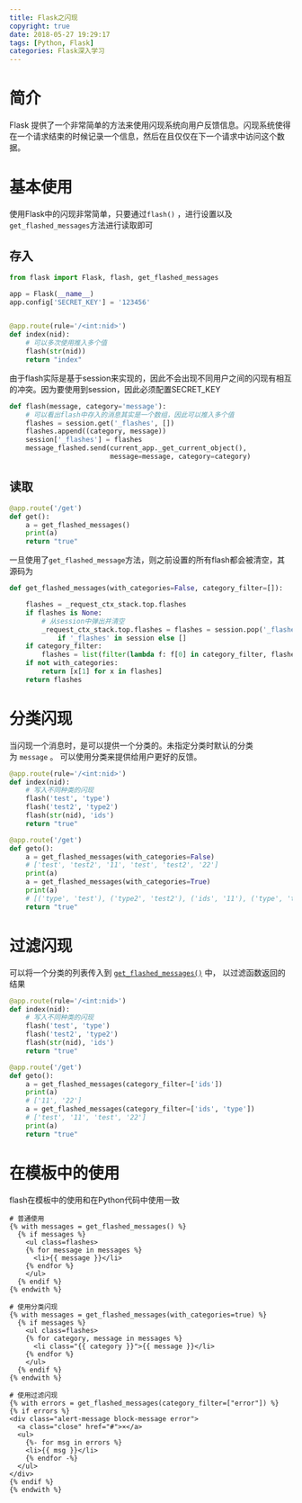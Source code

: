 ```yaml
---
title: Flask之闪现
copyright: true
date: 2018-05-27 19:29:17
tags: [Python, Flask]
categories: Flask深入学习
---
```

# 简介

Flask 提供了一个非常简单的方法来使用闪现系统向用户反馈信息。闪现系统使得在一个请求结束的时候记录一个信息，然后在且仅仅在下一个请求中访问这个数据。 

# 基本使用

使用Flask中的闪现非常简单，只要通过`flash()` ，进行设置以及`get_flashed_messages`方法进行读取即可

## 存入

``` python
from flask import Flask, flash, get_flashed_messages

app = Flask(__name__)
app.config['SECRET_KEY'] = '123456'


@app.route(rule='/<int:nid>')
def index(nid):
    # 可以多次使用推入多个值
    flash(str(nid))
    return "index"
```

由于flash实际是基于session来实现的，因此不会出现不同用户之间的闪现有相互的冲突。因为要使用到session，因此必须配置SECRET_KEY

``` python
def flash(message, category='message'):
    # 可以看出flash中存入的消息其实是一个数组，因此可以推入多个值
    flashes = session.get('_flashes', [])
    flashes.append((category, message))
    session['_flashes'] = flashes
    message_flashed.send(current_app._get_current_object(),
                         message=message, category=category)
```

## 读取

``` python
@app.route('/get')
def get():
    a = get_flashed_messages()
    print(a)
    return "true"
```

一旦使用了`get_flashed_message`方法，则之前设置的所有flash都会被清空，其源码为

```python
def get_flashed_messages(with_categories=False, category_filter=[]):

    flashes = _request_ctx_stack.top.flashes
    if flashes is None:
        # 从session中弹出并清空
        _request_ctx_stack.top.flashes = flashes = session.pop('_flashes') \
            if '_flashes' in session else []
    if category_filter:
        flashes = list(filter(lambda f: f[0] in category_filter, flashes))
    if not with_categories:
        return [x[1] for x in flashes]
    return flashes

```

# 分类闪现

当闪现一个消息时，是可以提供一个分类的。未指定分类时默认的分类为 `message` 。 可以使用分类来提供给用户更好的反馈。

``` python
@app.route(rule='/<int:nid>')
def index(nid):
    # 写入不同种类的闪现
    flash('test', 'type')
    flash('test2', 'type2')
    flash(str(nid), 'ids')
    return "true"

@app.route('/get')
def geto():
    a = get_flashed_messages(with_categories=False)
    # ['test', 'test2', '11', 'test', 'test2', '22']
    print(a)
    a = get_flashed_messages(with_categories=True)
    print(a)
    # [('type', 'test'), ('type2', 'test2'), ('ids', '11'), ('type', 'test'), ('type2', 'test2'), ('ids', '22')]
    return "true"
```

# 过滤闪现

可以将一个分类的列表传入到 [`get_flashed_messages()`](http://docs.jinkan.org/docs/flask/api.html#flask.get_flashed_messages) 中， 以过滤函数返回的结果 

```python
@app.route(rule='/<int:nid>')
def index(nid):
    # 写入不同种类的闪现
    flash('test', 'type')
    flash('test2', 'type2')
    flash(str(nid), 'ids')
    return "true"

@app.route('/get')
def geto():
    a = get_flashed_messages(category_filter=['ids'])
    print(a)
    # ['11', '22']
    a = get_flashed_messages(category_filter=['ids', 'type'])
    # ['test', '11', 'test', '22']
    print(a)
    return "true"
```

# 在模板中的使用

flash在模板中的使用和在Python代码中使用一致

``` jinja2
# 普通使用
{% with messages = get_flashed_messages() %}
  {% if messages %}
    <ul class=flashes>
    {% for message in messages %}
      <li>{{ message }}</li>
    {% endfor %}
    </ul>
  {% endif %}
{% endwith %}

# 使用分类闪现
{% with messages = get_flashed_messages(with_categories=true) %}
  {% if messages %}
    <ul class=flashes>
    {% for category, message in messages %}
      <li class="{{ category }}">{{ message }}</li>
    {% endfor %}
    </ul>
  {% endif %}
{% endwith %}

# 使用过滤闪现
{% with errors = get_flashed_messages(category_filter=["error"]) %}
{% if errors %}
<div class="alert-message block-message error">
  <a class="close" href="#">×</a>
  <ul>
    {%- for msg in errors %}
    <li>{{ msg }}</li>
    {% endfor -%}
  </ul>
</div>
{% endif %}
{% endwith %}
```


